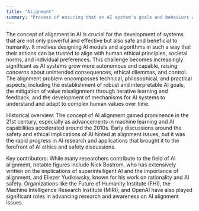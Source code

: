 ```yaml
---
title: "Alignment"
summary: "Process of ensuring that an AI system's goals and behaviors are consistent with human values and ethics."
---
```

The concept of alignment in AI is crucial for the development of systems that are not only powerful and effective but also safe and beneficial to humanity. It involves designing AI models and algorithms in such a way that their actions can be trusted to align with human ethical principles, societal norms, and individual preferences. This challenge becomes increasingly significant as AI systems grow more autonomous and capable, raising concerns about unintended consequences, ethical dilemmas, and control. The alignment problem encompasses technical, philosophical, and practical aspects, including the establishment of robust and interpretable AI goals, the mitigation of value misalignment through iterative learning and feedback, and the development of mechanisms for AI systems to understand and adapt to complex human values over time.

Historical overview: The concept of AI alignment gained prominence in the 21st century, especially as advancements in machine learning and AI capabilities accelerated around the 2010s. Early discussions around the safety and ethical implications of AI hinted at alignment issues, but it was the rapid progress in AI research and applications that brought it to the forefront of AI ethics and safety discussions.

Key contributors: While many researchers contribute to the field of AI alignment, notable figures include Nick Bostrom, who has extensively written on the implications of superintelligent AI and the importance of alignment, and Eliezer Yudkowsky, known for his work on rationality and AI safety. Organizations like the Future of Humanity Institute (FHI), the Machine Intelligence Research Institute (MIRI), and OpenAI have also played significant roles in advancing research and awareness on AI alignment issues.


